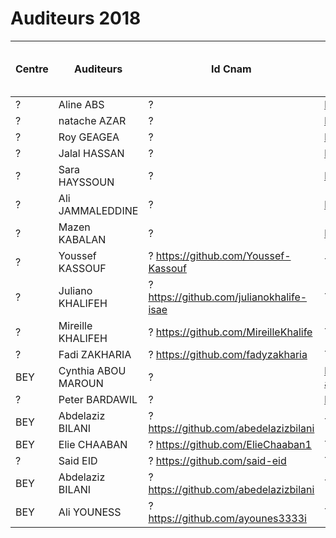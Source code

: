 # Auditeurs 2018

Centre | Auditeurs | Id Cnam | Référence GITHUB | Référence organisation pour ACCOV
-------|----------|---------|------------------|----------------------------------
? | Aline ABS | ? | https://github.com/alineabs | TODO
? |natache AZAR | ? | https://github.com/natachaazar | TODO
? |Roy GEAGEA | ? | https://github.com/roygeageaisae | TODO
? |Jalal HASSAN | ? | http://github.com/jalal9506f | TODO
? |Sara HAYSSOUN | ? | https://github.com/SaraHayssoun | TODO
? |Ali JAMMALEDDINE | ? | https://github.com/ali1jamaldine | TODO
? |Mazen KABALAN | ? |https://github.com/MazenKabalan | TODO
? |Youssef KASSOUF | ? https://github.com/Youssef-Kassouf | TODO
? |Juliano KHALIFEH | ? https://github.com/julianokhalife-isae | TODO
? |Mireille KHALIFEH | ? https://github.com/MireilleKhalife | TODO
? |Fadi ZAKHARIA | ? https://github.com/fadyzakharia | TODO
BEY |Cynthia ABOU MAROUN | ? |  https://github.com/Cynthia-aboumaroun | TODO
? |Peter BARDAWIL | ? |  https://github.com/peterbardawil | TODO
BEY |Abdelaziz BILANI | ? https://github.com/abedelazizbilani | TODO
BEY |Elie CHAABAN | ? https://github.com/ElieChaaban1 | TODO
? |Said EID | ? https://github.com/said-eid | TODO
BEY |Abdelaziz BILANI | ? https://github.com/abedelazizbilani | TODO
BEY |Ali YOUNESS | ? https://github.com/ayounes3333i | TODO

